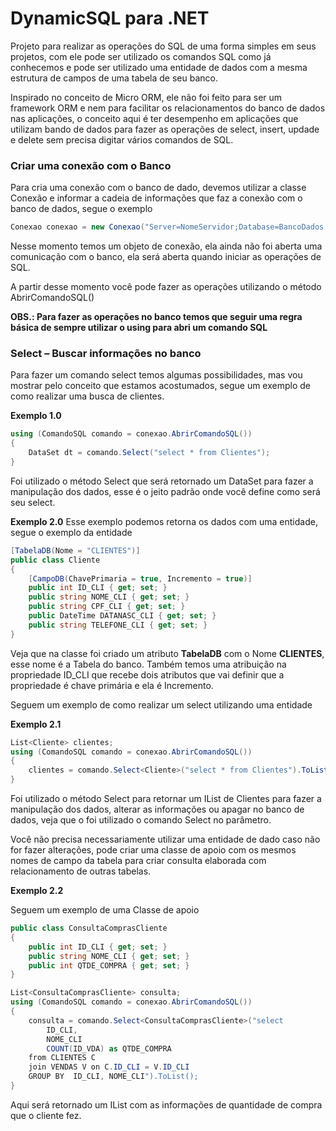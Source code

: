 # DynamicSQL para .NET

Projeto para realizar as operações do SQL de uma forma simples em seus projetos, com ele pode ser utilizado os comandos SQL como já conhecemos e pode ser utilizado uma entidade de dados com a mesma estrutura de campos de uma tabela de seu banco.

Inspirado no conceito de Micro ORM, ele não foi feito para ser um framework ORM e nem para facilitar os relacionamentos do banco de dados nas aplicações, o conceito aqui é ter desempenho em aplicações que utilizam bando de dados para fazer as operações de select, insert, updade e delete sem precisa digitar vários comandos de SQL.

### Criar uma conexão com o Banco 

Para cria uma conexão com o banco de dado, devemos utilizar a classe Conexão e informar a cadeia de informações que faz a conexão com o banco de dados, segue o exemplo

```C#
Conexao conexao = new Conexao("Server=NomeServidor;Database=BancoDados;User Id=Usuario;Password=Senha;");
```

Nesse momento temos um objeto de conexão, ela ainda não foi aberta uma comunicação com o banco, ela será aberta quando iniciar as operações de SQL.

A partir desse momento você pode fazer as operações utilizando o método AbrirComandoSQL()

**OBS.:
Para fazer as operações no banco temos que seguir uma regra básica de sempre utilizar o using para abri um comando SQL**

### Select – Buscar informações no banco

Para fazer um comando select temos algumas possibilidades, mas vou mostrar pelo conceito que estamos acostumados, segue um exemplo de como realizar uma busca de clientes.

**Exemplo 1.0**

```C#
using (ComandoSQL comando = conexao.AbrirComandoSQL())
{
    DataSet dt = comando.Select("select * from Clientes");
}
```

Foi utilizado o método Select que será retornado um DataSet para fazer a manipulação dos dados, esse é o jeito padrão onde você define como será seu select.

**Exemplo 2.0**
Esse exemplo podemos retorna os dados com uma entidade, segue o exemplo da entidade

```C#
[TabelaDB(Nome = "CLIENTES")]
public class Cliente
{
    [CampoDB(ChavePrimaria = true, Incremento = true)]
    public int ID_CLI { get; set; }
    public string NOME_CLI { get; set; }
    public string CPF_CLI { get; set; }
    public DateTime DATANASC_CLI { get; set; }
    public string TELEFONE_CLI { get; set; }
}
```

Veja que na classe foi criado um atributo **TabelaDB** com o Nome **CLIENTES**, esse nome é a Tabela do banco.
Também temos uma atribuição na propriedade ID_CLI que recebe dois atributos que vai definir que a propriedade é chave primária e ela é Incremento.

Seguem um exemplo de como realizar um select utilizando uma entidade

**Exemplo 2.1**

```C#
List<Cliente> clientes;
using (ComandoSQL comando = conexao.AbrirComandoSQL())
{
    clientes = comando.Select<Cliente>("select * from Clientes").ToList();
}
```

Foi utilizado o método Select para retornar um IList de Clientes para fazer a manipulação dos dados, alterar as informações ou apagar no banco de dados, veja que o foi utilizado o comando Select no parâmetro.

Você não precisa necessariamente utilizar uma entidade de dado caso não for fazer alterações, pode criar uma classe de apoio com os mesmos nomes de campo da tabela para criar consulta elaborada com relacionamento de outras tabelas.

**Exemplo 2.2**

Seguem um exemplo de uma Classe de apoio

```C#
public class ConsultaComprasCliente
{
    public int ID_CLI { get; set; }
    public string NOME_CLI { get; set; }
    public int QTDE_COMPRA { get; set; }
}

List<ConsultaComprasCliente> consulta;
using (ComandoSQL comando = conexao.AbrirComandoSQL())
{
    consulta = comando.Select<ConsultaComprasCliente>("select 
	    ID_CLI,
	    NOME_CLI
	    COUNT(ID_VDA) as QTDE_COMPRA
    from CLIENTES C
    join VENDAS V on C.ID_CLI = V.ID_CLI
    GROUP BY  ID_CLI, NOME_CLI").ToList();
}
```

Aqui será retornado um IList com as informações de quantidade de compra que o cliente fez.
